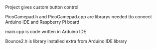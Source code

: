 Project gives custom button control 

PicoGamepad.h and PicoGamepad.cpp are librarys needed tto connect Arduino IDE and Raspberry Pi board

main.cpp is code written in Arduino IDE

Bounce2.h is library installed extra from Arduino IDE library

